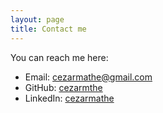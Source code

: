 ```yaml
---
layout: page
title: Contact me
---
```

You can reach me here:

- Email: [cezarmathe@gmail.com](mailto:cezarmathe@gmail.com)
- GitHub: [cezarmthe](https://github.com/cezarmathe)
- LinkedIn: [cezarmathe](https://linkedin.com/in/cezarmathe)
